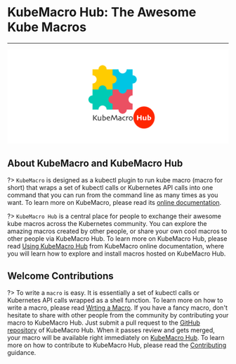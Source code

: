 # KubeMacro Hub: The Awesome Kube Macros
---

![](asserts/kubemacro-hub.png)

## About KubeMacro and KubeMacro Hub

?> `KubeMacro` is designed as a kubectl plugin to run kube macro (macro for short) that wraps a set of kubectl calls or Kubernetes API calls into one command that you can run from the command line as many times as you want. To learn more on KubeMacro, please read its [online documentation](https://morningspace.github.io/kubemacro/docs/).

?> `KubeMacro Hub` is a central place for people to exchange their awesome kube macros across the Kubernetes community. You can explore the amazing macros created by other people, or share your own cool macros to other people via KubeMacro Hub. To learn more on KubeMacro Hub, please read [Using KubeMacro Hub](https://morningspace.github.io/kubemacro/docs/#/using-kubemacro-hub) from KubeMacro online documentation, where you will learn how to explore and install macros hosted on KubeMacro Hub.

## Welcome Contributions

?> To write a `macro` is easy. It is essentially a set of kubectl calls or Kubernetes API calls wrapped as a shell function. To learn more on how to write a macro, please read [Wrting a Macro](https://morningspace.github.io/kubemacro/docs/#/writing-a-macro.md). If you have a fancy macro, don't hesitate to share with other people from the community by contributing your macro to KubeMacro Hub. Just submit a pull request to the [GitHub repository](http://github.com/morningspace/kubemacro-hub) of KubeMacro Hub. When it passes review and gets merged, your macro will be available right immediately on [KubeMacro Hub](https://morningspace.github.io/kubemacro-hub/). To learn more on how to contribute to KubeMacro Hub, please read the [Contributing](https://morningspace.github.io/kubemacro/docs/#/contributing.md) guidance.
